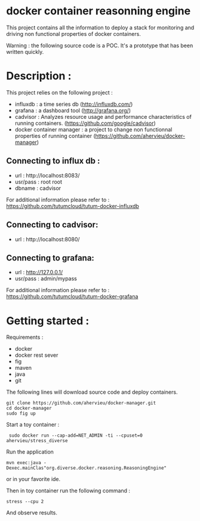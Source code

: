 docker container reasonning engine
==============

This project contains all the information to deploy a stack for monitoring and driving non functional properties of docker containers.

Warning : the following source code is a POC. It's a prototype that has been written quickly.

# Description :
This project relies on the following project :
* influxdb : a time series db (http://influxdb.com/)
* grafana : a dashboard tool (http://grafana.org/)
* cadvisor : Analyzes resource usage and performance characteristics of running containers. (https://github.com/google/cadvisor)
* docker container manager : a project to change non functionnal properties of running container (https://github.com/ahervieu/docker-manager)
                     
## Connecting to influx db :

* url : http://localhost:8083/
* usr/pass : root root
* dbname : cadvisor

For additional information please refer to : https://github.com/tutumcloud/tutum-docker-influxdb
                            
## Connecting to cadvisor:

* url : http://localhost:8080/

## Connecting to grafana:

* url : http://127.0.0.1/
* usr/pass : admin/mypass
                         
For additional information please refer to : https://github.com/tutumcloud/tutum-docker-grafana
# Getting started :


Requirements :
* docker
* docker rest sever
* fig
* maven
* java
* git

The following lines will download source code and deploy containers.
```
git clone https://github.com/ahervieu/docker-manager.git
cd docker-manager
sudo fig up
```

Start a toy container :
```
 sudo docker run --cap-add=NET_ADMIN -ti --cpuset=0 ahervieu/stress_diverse
```

Run the application
```
mvn exec:java -Dexec.mainClas"org.diverse.docker.reasoning.ReasoningEngine"
```
or in your favorite ide.

Then in toy container run the following command :
```
stress --cpu 2
```
And observe  results.